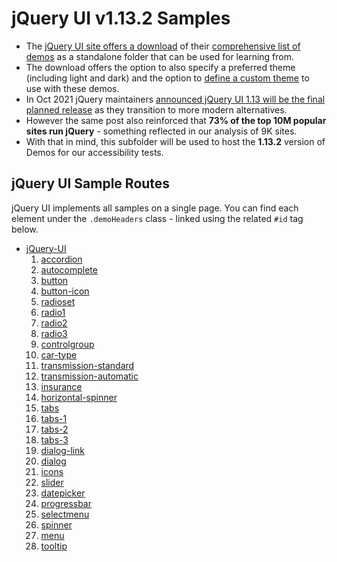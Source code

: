 # jQuery UI v1.13.2 Samples

- The [jQuery UI site offers a download](https://jqueryui.com/download/) of their [comprehensive list of demos](https://jqueryui.com/demos/) as a standalone folder that can be used for learning from.
- The download offers the option to also specify a preferred theme (including light and dark) and the option to [define a custom theme](https://jqueryui.com/themeroller/#!) to use with these demos.
- In Oct 2021  jQuery maintainers [announced jQuery UI 1.13 will be the final planned release](https://blog.jqueryui.com/2021/10/jquery-maintainers-update-and-transition-jquery-ui-as-part-of-overall-modernization-efforts/) as they transition to more modern alternatives.
- However the same post also reinforced that  **73% of the top 10M popular sites run jQuery** - something reflected in our analysis of 9K sites.
- With that in mind, this subfolder will be used to host the **1.13.2** version of Demos for our accessibility tests.

## jQuery UI Sample Routes

jQuery UI implements all samples on a single page. You can find each element under the `.demoHeaders` class - linked using the related `#id` tag below.

- [jQuery-UI](jQuery-UI) 
    1. [accordion](/jQuery-UI#accordion)
    2. [autocomplete](/jQuery-UI#autocomplete)
    3. [button](/jQuery-UI#button)
    4. [button-icon](/jQuery-UI#button-icon)
    5. [radioset](/jQuery-UI#radioset)
    6. [radio1](/jQuery-UI#radio1)
    7. [radio2](/jQuery-UI#radio2)
    8. [radio3](/jQuery-UI#radio3)
    9. [controlgroup](/jQuery-UI#controlgroup)
    10. [car-type](/jQuery-UI#car-type)
    11. [transmission-standard](/jQuery-UI#transmission-standard)
    12. [transmission-automatic](/jQuery-UI#transmission-automatic)
    13. [insurance](/jQuery-UI#insurance)
    14. [horizontal-spinner](/jQuery-UI#horizontal-spinner)
    15. [tabs](/jQuery-UI#tabs)
    16. [tabs-1](/jQuery-UI#tabs-1)
    17. [tabs-2](/jQuery-UI#tabs-2)
    18. [tabs-3](/jQuery-UI#tabs-3)
    19. [dialog-link](/jQuery-UI#dialog-link)
    20. [dialog](/jQuery-UI#dialog)
    21. [icons](/jQuery-UI#icons)
    22. [slider](/jQuery-UI#slider)
    23. [datepicker](/jQuery-UI#datepicker)
    24. [progressbar](/jQuery-UI#progressbar)
    25. [selectmenu](/jQuery-UI#selectmenu)
    26. [spinner](/jQuery-UI#spinner)
    27. [menu](/jQuery-UI#menu)
    28. [tooltip](/jQuery-UI#tooltip)


